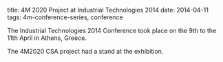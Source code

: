 title: 4M 2020 Project at Industrial Technologies 2014
date: 2014-04-11
tags: 4m-conference-series, conference


The Industrial Technologies 2014 Conference took place on the 9th to the 11th April in Athens, Greece.

The 4M2020 CSA project had a stand at the exhibition.
